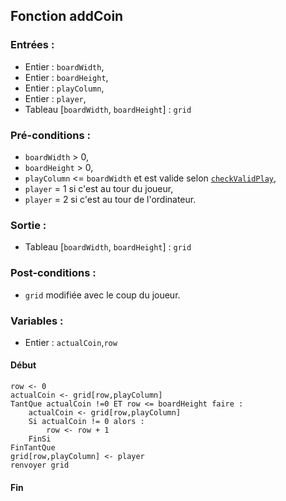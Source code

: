 ## Fonction addCoin

### Entrées :
- Entier : `boardWidth`,
- Entier : `boardHeight`,
- Entier : `playColumn`,
- Entier : `player`,
- Tableau [`boardWidth`, `boardHeight`] : `grid`

### Pré-conditions :
- `boardWidth` > 0,
- `boardHeight` > 0,
- `playColumn` <= `boardWidth` et est valide selon [`checkValidPlay`](./checkValidPlay.md),
- `player` = 1 si c'est au tour du joueur,
- `player` = 2 si c'est au tour de l'ordinateur.

### Sortie :
- Tableau [`boardWidth`, `boardHeight`] : `grid` 

### Post-conditions :
- `grid` modifiée avec le coup du joueur.

### Variables :
- Entier : `actualCoin`,`row`

#### Début
	row <- 0
	actualCoin <- grid[row,playColumn]
	TantQue actualCoin !=0 ET row <= boardHeight faire :
		actualCoin <- grid[row,playColumn]
		Si actualCoin != 0 alors :
			row <- row + 1
		FinSi
	FinTantQue
	grid[row,playColumn] <- player
	renvoyer grid

#### Fin
